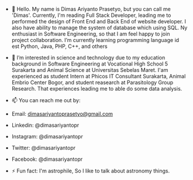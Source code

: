 - 👋 Hello. My name is Dimas Ariyanto Prasetyo, but you can call me 'Dimas'. Currently, I'm reading Full Stack Developer, leading me to performed the design of Front End and Back End of website developer. I also have ability to manage the system of database which using SQL. Ny enthusiast in Software Engineering, so that I am feel happy to join project collaboration. I’m currently learning programming language id est Python, Java, PHP, C++, and others
  
- 👀 I’m interested in science and technology due to my education background in Software Engineering at Vocational High School 5 Surakarta and Animal Science at Universitas Sebelas Maret. I'am experienced as student Intern at Phicos IT Consultant Surakarta, Animal Embrio Center Bogor, and student reasearch at Parasitology Group Research. That experiences leading me to able do some data analysis.

- 📫 You can reach me out by:
- Email: dimasariyantoprasetyo@gmail.com
- Linkedin: @dimasariyantopr
- Instagram: @dimasariyantopr
- Twitter: @dimasariyantopr
- Facebook: @dimasariyantopr

- ⚡ Fun fact: I'm astrophile, So I like to talk about astronomy things.

<!---
dimasariyantopr/dimasariyantopr is a ✨ special ✨ repository because its `README.md` (this file) appears on your GitHub profile.
You can click the Preview link to take a look at your changes.
--->
